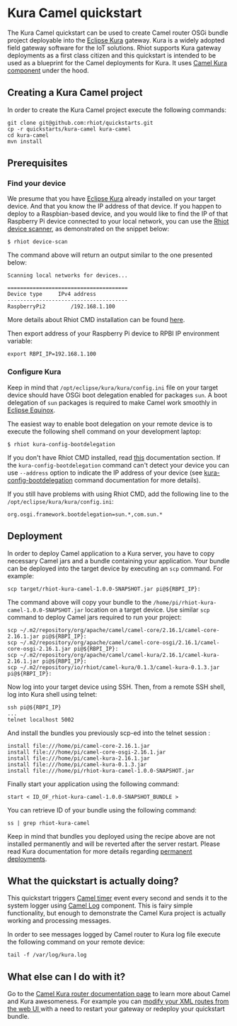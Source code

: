 # Kura Camel quickstart

The Kura Camel quickstart can be used to create Camel router OSGi bundle project deployable into the
[Eclipse Kura](https://www.eclipse.org/kura) gateway. Kura is a widely adopted field gateway software for the
IoT solutions. Rhiot supports Kura gateway deployments as a first class citizen and this quickstart is intended to be used as a blueprint for the Camel deployments for Kura. It uses [Camel Kura component](http://camel.apache.org/kura.html) under the hood.

## Creating a Kura Camel project

In order to create the Kura Camel project execute the following commands:

    git clone git@github.com:rhiot/quickstarts.git
    cp -r quickstarts/kura-camel kura-camel
    cd kura-camel
    mvn install

## Prerequisites

### Find your device

We presume that you have [Eclipse Kura](https://wiki.eclipse.org/Kura/Raspberry_Pi) already installed on your target device. And that you know the IP address of that device.
If you happen to deploy to a Raspbian-based device, and you would like to find the IP of that Raspberry Pi device connected
to your local network, you can use the [Rhiot device scanner](../tooling/cmd.md#devicescan), as demonstrated on the snippet below:

    $ rhiot device-scan

The command above will return an output similar to the one presented below:

    Scanning local networks for devices...

    ======================================
    Device type		IPv4 address
    --------------------------------------
    RaspberryPi2		/192.168.1.100

More details about Rhiot CMD installation can be found [here](../tooling/cmd.md).

Then export address of your Raspberry Pi device to RPBI IP environment variable:

    export RBPI_IP=192.168.1.100


### Configure Kura 

Keep in mind that `/opt/eclipse/kura/kura/config.ini` file on your target device should have OSGi boot delegation
enabled for packages `sun`. A boot delegation of `sun` packages is required to make Camel work smoothly in 
[Eclipse Equinox](http://www.eclipse.org/equinox/).

The easiest way to enable boot delegation on your remote device is to execute the following shell command on your
development laptop:
 
    $ rhiot kura-config-bootdelegation

If you don't have Rhiot CMD installed, read [this](../tooling/cmd.md) documentation section. If the 
`kura-config-bootdelegation` command can't detect your device you can use `--address` option to indicate the IP address
of your device (see [kura-config-bootdelegation](../tooling/cmd.md#kuraconfigbootdelegation) command documentation for more 
details).

If you still have problems with using Rhiot CMD, add the following line to the `/opt/eclipse/kura/kura/config.ini`:

    org.osgi.framework.bootdelegation=sun.*,com.sun.*

## Deployment

In order to deploy Camel application to a Kura server, you have to copy necessary Camel jars and a bundle containing your application. Your bundle can be deployed into the target device by executing an `scp` command. For example:


    scp target/rhiot-kura-camel-1.0.0-SNAPSHOT.jar pi@${RBPI_IP}:


The command above will copy your bundle to the `/home/pi/rhiot-kura-camel-1.0.0-SNAPSHOT.jar` location on a target device.
Use similar `scp` command to deploy Camel jars required to run your project:


    scp ~/.m2/repository/org/apache/camel/camel-core/2.16.1/camel-core-2.16.1.jar pi@${RBPI_IP}:
    scp ~/.m2/repository/org/apache/camel/camel-core-osgi/2.16.1/camel-core-osgi-2.16.1.jar pi@${RBPI_IP}:
    scp ~/.m2/repository/org/apache/camel/camel-kura/2.16.1/camel-kura-2.16.1.jar pi@${RBPI_IP}:
    scp ~/.m2/repository/io/rhiot/camel-kura/0.1.3/camel-kura-0.1.3.jar pi@${RBPI_IP}:

Now log into your target device using SSH. Then, from a remote SSH shell, log into Kura shell using telnet:

    ssh pi@${RBPI_IP}
    ...
    telnet localhost 5002

And install the bundles you previously scp-ed into the telnet session :

    install file:///home/pi/camel-core-2.16.1.jar
    install file:///home/pi/camel-core-osgi-2.16.1.jar
    install file:///home/pi/camel-kura-2.16.1.jar
    install file:///home/pi/camel-kura-0.1.3.jar
    install file:///home/pi/rhiot-kura-camel-1.0.0-SNAPSHOT.jar

Finally start your application using the following command:

    start < ID_OF_rhiot-kura-camel-1.0.0-SNAPSHOT_BUNDLE >

You can retrieve ID of your bundle using the following command:

    ss | grep rhiot-kura-camel

Keep in mind that bundles you deployed using the recipe above are not installed permanently and will be reverted after the server restart. Please read Kura documentation for more details regarding
[permanent deployments](http://eclipse.github.io/kura/doc/deploying-bundles.html#making-deployment-permanent).

## What the quickstart is actually doing?

This quickstart triggers [Camel timer](http://camel.apache.org/timer.html) event every second and sends it to the system 
logger using [Camel Log](http://camel.apache.org/log) component. This is fairy simple functionality, but enough to 
demonstrate the Camel Kura project is actually working and processing messages.

In order to see messages logged by Camel router to Kura log file execute the following command on your remote device:

    tail -f /var/log/kura.log

## What else can I do with it?

Go to the [Camel Kura router documentation page](../gateway/camel_kura_router.md) to learn more about Camel and Kura
awesomeness. For example you can [modify your XML routes from the web UI ](../gateway/camel_kura_router.md#managing-xml-camel-routes-using-web-ui)
with a need to restart your gateway or redeploy your quickstart bundle.